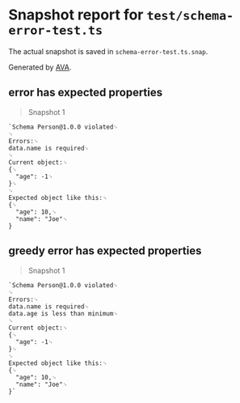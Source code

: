 # Snapshot report for `test/schema-error-test.ts`

The actual snapshot is saved in `schema-error-test.ts.snap`.

Generated by [AVA](https://ava.li).

## error has expected properties

> Snapshot 1

    `Schema Person@1.0.0 violated␊
    ␊
    Errors:␊
    data.name is required␊
    ␊
    Current object:␊
    {␊
      "age": -1␊
    }␊
    ␊
    Expected object like this:␊
    {␊
      "age": 10,␊
      "name": "Joe"␊
    }

## greedy error has expected properties

> Snapshot 1

    `Schema Person@1.0.0 violated␊
    ␊
    Errors:␊
    data.name is required␊
    data.age is less than minimum␊
    ␊
    Current object:␊
    {␊
      "age": -1␊
    }␊
    ␊
    Expected object like this:␊
    {␊
      "age": 10,␊
      "name": "Joe"␊
    }`